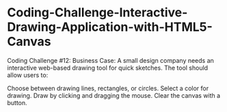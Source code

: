 # Coding-Challenge-Interactive-Drawing-Application-with-HTML5-Canvas
Coding Challenge #12:
Business Case:
A small design company needs an interactive web-based drawing tool for quick sketches. The tool should allow users to:

Choose between drawing lines, rectangles, or circles.
Select a color for drawing.
Draw by clicking and dragging the mouse.
Clear the canvas with a button.

